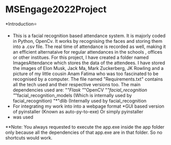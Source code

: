 # MSEngage2022Project
*Introduction⭐
* This is a facial recognition based attendance system. It is majorly coded in Python, OpenCv. It works by recognising the faces and storing them into a .csv file. 
The real time of attendance is recorded as well, making it an efficient alternataive for regular attendances in the schools , offices or other institues. 
For this project,
I have created a folder named ImagesAttendance which stores the data of the attendees. I have stored the images of Elon Musk, Jack Ma, Mark Zuckerberg, JK Rowling 
and a picture of my little cousin Anam Fatima who was too fascinated to be recognised by a computer.
The file named "Requirements.txt" contains all the tech used and their respective versions too.
The main dependencies used are:
"*"Flask
"*"OpenCV
"*"facial_recognition
"*"facial_recognition_models (Which is internally used by facial_recognition)
"*"dlib (Internally used by facial_recognition
* For integrating my work into into a webpage format *GUI based version of pyinstaller (Known as auto-py-to-exe) Or simply pyinstaller
* was used 


**Note: You always requested to execute the app.exe inside the app folder only because all the dependencies of that app.exe are in that folder. So no shortcuts
would work.
